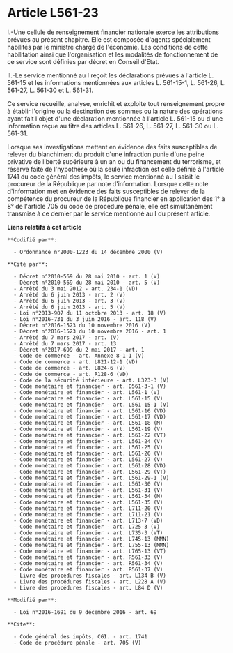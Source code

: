 # Article L561-23

I.-Une cellule de renseignement financier nationale exerce les attributions prévues au présent chapitre. Elle est composée
d'agents spécialement habilités par le ministre chargé de l'économie. Les conditions de cette habilitation ainsi que
l'organisation et les modalités de fonctionnement de ce service sont définies par décret en Conseil d'Etat. 

II.-Le service mentionné au I reçoit les déclarations prévues à l'article L. 561-15 et les informations mentionnées aux
articles L. 561-15-1, L. 561-26, L. 561-27, L. 561-30 et L. 561-31. 

Ce service recueille, analyse, enrichit et exploite tout renseignement propre à établir l'origine ou la destination des
sommes ou la nature des opérations ayant fait l'objet d'une déclaration mentionnée à l'article L. 561-15 ou d'une information
reçue au titre des articles L. 561-26, L. 561-27, L. 561-30 ou L. 561-31. 

Lorsque ses investigations mettent en évidence des faits susceptibles de relever du blanchiment du produit d'une infraction
punie d'une peine privative de liberté supérieure à un an ou du financement du terrorisme, et réserve faite de l'hypothèse où
la seule infraction est celle définie à l'article 1741 du code général des impôts, le service mentionné au I saisit le
procureur de la République par note d'information. Lorsque cette note d'information met en évidence des faits susceptibles de
relever de la compétence du procureur de la République financier en application des 1° à 8° de l'article 705 du code de
procédure pénale, elle est simultanément transmise à ce dernier par le service mentionné au I du présent article.

**Liens relatifs à cet article**

	**Codifié par**:

	  - Ordonnance n°2000-1223 du 14 décembre 2000 (V)

	**Cité par**:

	  - Décret n°2010-569 du 28 mai 2010 - art. 1 (V)
	  - Décret n°2010-569 du 28 mai 2010 - art. 5 (V)
	  - Arrêté du 3 mai 2012 - art. 234-1 (VD)
	  - Arrêté du 6 juin 2013 - art. 2 (V)
	  - Arrêté du 6 juin 2013 - art. 3 (V)
	  - Arrêté du 6 juin 2013 - art. 5 (V)
	  - Loi n°2013-907 du 11 octobre 2013 - art. 18 (V)
	  - Loi n°2016-731 du 3 juin 2016 - art. 118 (V)
	  - Décret n°2016-1523 du 10 novembre 2016 (V)
	  - Décret n°2016-1523 du 10 novembre 2016 - art. 1
	  - Arrêté du 7 mars 2017 - art. (V)
	  - Arrêté du 7 mars 2017 - art. 13
	  - Décret n°2017-699 du 2 mai 2017 - art. 1
	  - Code de commerce - art. Annexe 8-1-1 (V)
	  - Code de commerce - art. L821-12-1 (VD)
	  - Code de commerce - art. L824-6 (V)
	  - Code de commerce - art. R128-6 (VD)
	  - Code de la sécurité intérieure - art. L323-3 (V)
	  - Code monétaire et financier - art. D561-3-1 (V)
	  - Code monétaire et financier - art. L561-1 (V)
	  - Code monétaire et financier - art. L561-15 (V)
	  - Code monétaire et financier - art. L561-15-1 (V)
	  - Code monétaire et financier - art. L561-16 (VD)
	  - Code monétaire et financier - art. L561-17 (VD)
	  - Code monétaire et financier - art. L561-18 (M)
	  - Code monétaire et financier - art. L561-19 (V)
	  - Code monétaire et financier - art. L561-22 (VT)
	  - Code monétaire et financier - art. L561-24 (V)
	  - Code monétaire et financier - art. L561-25 (V)
	  - Code monétaire et financier - art. L561-26 (V)
	  - Code monétaire et financier - art. L561-27 (V)
	  - Code monétaire et financier - art. L561-28 (VD)
	  - Code monétaire et financier - art. L561-29 (VT)
	  - Code monétaire et financier - art. L561-29-1 (V)
	  - Code monétaire et financier - art. L561-30 (V)
	  - Code monétaire et financier - art. L561-31 (V)
	  - Code monétaire et financier - art. L561-34 (M)
	  - Code monétaire et financier - art. L561-35 (V)
	  - Code monétaire et financier - art. L711-20 (V)
	  - Code monétaire et financier - art. L711-21 (V)
	  - Code monétaire et financier - art. L713-7 (VD)
	  - Code monétaire et financier - art. L725-3 (V)
	  - Code monétaire et financier - art. L735-3 (VT)
	  - Code monétaire et financier - art. L745-13 (MMN)
	  - Code monétaire et financier - art. L755-13 (MMN)
	  - Code monétaire et financier - art. L765-13 (VT)
	  - Code monétaire et financier - art. R561-33 (V)
	  - Code monétaire et financier - art. R561-34 (V)
	  - Code monétaire et financier - art. R561-37 (V)
	  - Livre des procédures fiscales - art. L134 B (V)
	  - Livre des procédures fiscales - art. L228 A (V)
	  - Livre des procédures fiscales - art. L84 D (V)

	**Modifié par**:

	  - Loi n°2016-1691 du 9 décembre 2016 - art. 69

	**Cite**:

	  - Code général des impôts, CGI. - art. 1741
	  - Code de procédure pénale - art. 705 (V)
